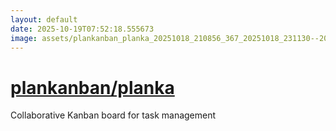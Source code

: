 ```yaml
---
layout: default
date: 2025-10-19T07:52:18.555673
image: assets/plankanban_planka_20251018_210856_367_20251018_231130--20251019T011130568--cropped.png
---
```


# [plankanban/planka](https://github.com/plankanban/planka/)

Collaborative Kanban board for task management
